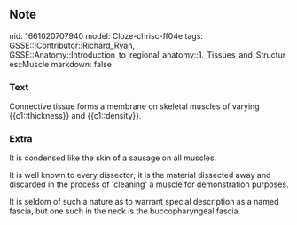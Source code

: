 ## Note
nid: 1661020707940
model: Cloze-chrisc-ff04e
tags: GSSE::!Contributor::Richard_Ryan, GSSE::Anatomy::Introduction_to_regional_anatomy::1._Tissues_and_Structures::Muscle
markdown: false

### Text
<div class="toggle">
  Connective tissue forms a membrane on skeletal muscles of varying
  {{c1::thickness}} and {{c1::density}}.
</div>

### Extra
<p id="6ee27e8e-3e3b-4b8b-b3c8-2408b416a4a8" class="">It is
condensed like the skin of a sausage on all muscles.
<p id="4ea869d4-093e-49a9-96cc-f2b30789a124" class="">It is well
known to every dissector; it is the material dissected away and
discarded in the process of 'cleaning' a muscle for demonstration
purposes.
<p id="d7c65fb5-7a63-4b43-93d9-55f623c63395" class="">It is seldom
of such a nature as to warrant special description as a named
fascia, but one such in the neck is the buccopharyngeal fascia.
